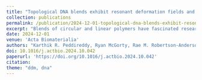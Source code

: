 ```yaml
---
title: "Topological DNA blends exhibit resonant deformation fields and strain propagation dynamics tuned by steric constraints"
collection: publications
permalink: /publication/2024-12-01-topological-dna-blends-exhibit-resonant
excerpt: "Blends of circular and linear polymers have fascinated researchers for decades, and the role of topology on their stress response and dynamics remains fervently debated. While linear polymers adopt larger coil sizes and form stronger, more pervasive entanglements than their circular counterparts, threading of circular polymers by linear chains can introduce persistent constraints that dramatically decrease mobility, leading to emergent rheological properties in blends. However, the complex interplay between topology-dependent polymer overlap and threading propensity, along with the large amounts of material required to sample many compositions, has limited the ability to experimentally map stress response to composition with high resolution. Moreover, the role of supercoiling on the response of circular-linear blends remains poorly understood. Here, we leverage in situ enzymatic topological conversion to map the deformation dynamics of DNA blends with over 70 fractions of linear, ring and supercoiled molecules that span the phase space of possible topological compositions. We use OpTiDDM (optical tweezers integrating differential dynamic microscopy) to map strain-induced deformation dynamics to composition, revealing that strain-coupling, quantified by superdiffusive dynamics that are aligned with the strain, is maximized for blends with comparable fractions of ring and linear polymers. Increasing the supercoiled fraction dramatically reduces strain-coupling, while converting rings to linear chains offers more modest coupling reduction. We demonstrate that these results are a direct consequence of the interplay between increasing polymer overlap and decreasing threading probability as circular molecules are converted to linear chains, with a careful balance achieved for blends with ample ring fractions but devoid of supercoiled molecules."
date: 2024-12-01
venue: 'Acta Biomaterialia'
authors: "Karthik R. Peddireddy, Ryan McGorty, Rae M. Robertson-Anderson"
doi: 10.1016/j.actbio.2024.10.042
paperurl: 'https://doi.org/10.1016/j.actbio.2024.10.042'
citation: 
theme: "ddm, dna"
---
```

